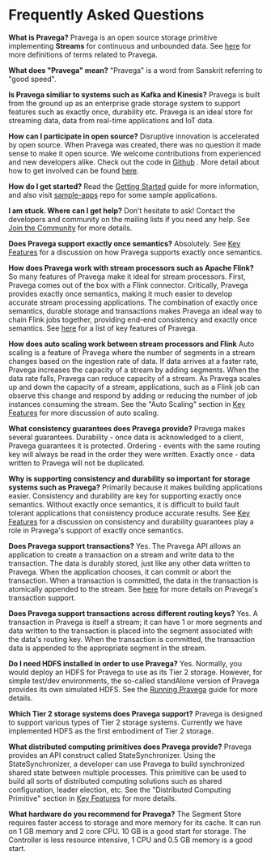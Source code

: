 <!--
Copyright (c) 2017 Dell Inc., or its subsidiaries. All Rights Reserved.

Licensed under the Apache License, Version 2.0 (the "License");
you may not use this file except in compliance with the License.
You may obtain a copy of the License at

    http://www.apache.org/licenses/LICENSE-2.0
-->
# Frequently Asked Questions

**What is Pravega?**
Pravega is an open source storage primitive implementing **Streams** for continuous and unbounded data.  See [here](terminology.md) for more definitions of terms related to Pravega.

**What does "Pravega" mean?**
"Pravega" is a word from Sanskrit referring to "good speed".

**Is Pravega similiar to systems such as Kafka and Kinesis?**
Pravega is built from the ground up as an enterprise grade storage system to support features such as exactly once, durability etc.  Pravega is an ideal store for streaming data, data from real-time applications and IoT data.

**How can I participate in open source?**
Disruptive innovation is accelerated by open source.  When Pravega was created, there was no question it made sense to make it open source.
We welcome contributions from experienced and new developers alike.  Check out the code in [Github](https://github.com/pravega/pravega) .  More detail about how to get involved can be found [here](contributing.md).

**How do I get started?**
Read the [Getting Started](getting-started.md) guide for more information, and also visit [sample-apps](https://github.com/pravega/pravega-samples) repo for some sample applications.   

**I am stuck. Where can I get help?**
Don’t hesitate to ask! Contact the developers and community on the mailing lists
if you need any help.  See [Join the Community](join-community.md) for more details.

**Does Pravega support exactly once semantics?**
Absolutely.  See [Key Features](key-features.md) for a discussion on how Pravega supports exactly once semantics.

**How does Pravega work with stream processors such as Apache Flink?**
So many features of Pravega make it ideal for stream processors.  First, Pravega comes out of the box with a Flink connector.  Critically, Pravega provides exactly once semantics, making it much easier to develop accurate stream processing applications.  The combination of exactly once semantics, durable storage and transactions makes Pravega an ideal way to chain Flink jobs together, providing end-end consistency and exactly once semantics.  See [here](key-features.md) for a list of key features of Pravega.

**How does auto scaling work between stream processors and Flink**
Auto scaling is a feature of Pravega where the number of segments in a stream changes based on the ingestion rate of data.  If data arrives at a faster rate, Pravega increases the capacity of a stream by adding segments.  When the data rate falls, Pravega can reduce capacity of a stream. As Pravega scales up and down the capacity of a stream, applications, such as a Flink job can observe this change and respond by adding or reducing the number of job instances consuming the stream. See the "Auto Scaling" section in [Key Features](key-features.md) for more discussion of auto scaling.

**What consistency guarantees does Pravega provide?**
Pravega makes several guarantees. Durability - once data is acknowledged to a client, Pravega guarantees it is protected.  Ordering - events with the same routing key will always be read in the order they were written. Exactly once - data written to Pravega will not be duplicated.

**Why is supporting consistency and durability so important for storage systems such as Pravega?**
Primarily because it makes building applications easier. Consistency and durability are key for supporting exactly once semantics. Without exactly once semantics, it is difficult to build fault tolerant applications that consistency produce accurate results.  See [Key Features](key-features.md) for a discussion on consistency and durability guarantees play a role in Pravega's support of exactly once semantics.

**Does Pravega support transactions?**
Yes.  The Pravega API allows an application to create a transaction on a stream and write data to the transaction.  The data is durably stored, just like any other data written to Pravega.  When the application chooses, it can commit or abort the transaction.  When a transaction is committed, the data in the transaction is atomically appended to the stream.  See [here](transactions.md) for more details on Pravega's transaction support.

**Does Pravega support transactions across different routing keys?**
Yes.  A transaction in Pravega is itself a stream; it can have 1 or more segments and data written to the transaction is placed into the segment associated with the data's routing key.  When the transaction is committed, the transaction data is appended to the appropriate segment in the stream.

**Do I need HDFS installed in order to use Pravega?**
Yes. Normally, you would deploy an HDFS for Pravega to use as its Tier 2 storage.  However, for simple test/dev environments, the so-called standAlone version of Pravega provides its own simulated HDFS.  See the [Running Pravega](deployment/deployment.md) guide for more details.

**Which Tier 2 storage systems does Pravega support?**
Pravega is designed to support various types of Tier 2 storage systems.  Currently we have implemented HDFS as the first embodiment of Tier 2 storage.

**What distributed computing primitives does Pravega provide?**
Pravega provides an API construct called StateSynchronizer.  Using the StateSynchronizer, a developer can use Pravega to build synchronized shared state between multiple processes.  This primitive can be used to build all sorts of distributed computing solutions such as shared configuration, leader election, etc.  See the "Distributed Computing Primitive" section in [Key Features](key-features.md) for more details.

**What hardware do you recommend for Pravega?**
The Segment Store requires faster access to storage and more memory for its cache.  It can run on 1 GB memory and 2 core CPU.  10 GB is a good start for storage.  The Controller is less resource intensive, 1 CPU and 0.5 GB memory is a good start.